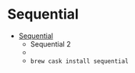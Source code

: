 # Sequential
- [Sequential](http://sequentialx.com/)
  -  Sequential 2
  - 
  - `brew cask install sequential`
